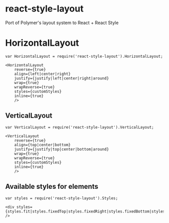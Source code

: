 # react-style-layout

Port of Polymer's layout system to React + React Style

HorizontalLayout
===
    var HorizontalLayout = require('react-style-layout').HorizontalLayout;

    <HorizontalLayout
        reverse={true}
        align={left|center|right}
        justify={justify|left|center|right|around}
        wrap={true}
        wrapReverse={true}
        styles={customStyles}
        inline={true}
        />

VerticalLayout
---
    var VerticalLayout = require('react-style-layout').VerticalLayout;

    <VerticalLayout
        reverse={true}
        align={top|center|bottom}
        justify={justify|top|center|bottom|around}
        wrap={true}
        wrapReverse={true}
        styles={customStyles}
        inline={true}
        />

Available styles for elements
---
    var styles = require('react-style-layout').Styles;

    <div styles={styles.fit|styles.fixedTop|styles.fixedRight|styles.fixedBottom|styles.fixedLeft|styles.fill|styles.stretch} />

